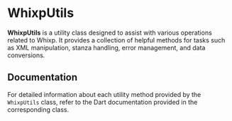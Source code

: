 # WhixpUtils

**WhixpUtils** is a utility class designed to assist with various operations related to Whixp. It provides a collection of helpful methods for tasks such as XML manipulation, stanza handling, error management, and data conversions.

## Documentation

For detailed information about each utility method provided by the `WhixpUtils` class, refer to the Dart documentation provided in the corresponding class.
